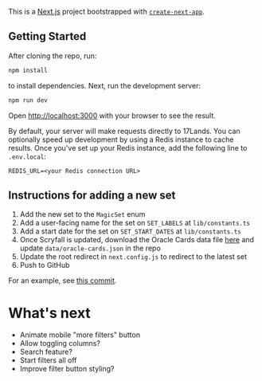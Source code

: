 This is a [Next.js](https://nextjs.org/) project bootstrapped with [`create-next-app`](https://github.com/vercel/next.js/tree/canary/packages/create-next-app).

## Getting Started

After cloning the repo, run:

```bash
npm install
```

to install dependencies. Next, run the development server:

```bash
npm run dev
```

Open [http://localhost:3000](http://localhost:3000) with your browser to see the result.

By default, your server will make requests directly to 17Lands. You can optionally speed up development by using a Redis instance to cache results. Once you've set up your Redis instance, add the following line to `.env.local`:

```
REDIS_URL=<your Redis connection URL>
```

## Instructions for adding a new set

1. Add the new set to the `MagicSet` enum
2. Add a user-facing name for the set on `SET_LABELS` at `lib/constants.ts`
3. Add a start date for the set on `SET_START_DATES` at `lib/constants.ts`
4. Once Scryfall is updated, download the Oracle Cards data file [here](https://scryfall.com/docs/api/bulk-data) and update `data/oracle-cards.json` in the repo
5. Update the root redirect in `next.config.js` to redirect to the latest set
6. Push to GitHub

For an example, see [this commit](https://github.com/youssefm/limited-grades/commit/282c8afe31b7115bc1399cc416be2150d33d8cdc).

# What's next

- Animate mobile "more filters" button
- Allow toggling columns?
- Search feature?
- Start filters all off
- Improve filter button styling?
